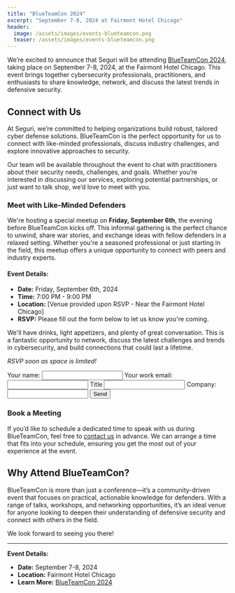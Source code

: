 ```yaml
---
title: "BlueTeamCon 2024"
excerpt: "September 7-8, 2024 at Fairmont Hotel Chicago"
header:
  image: /assets/images/events-blueteamcon.png
  teaser: /assets/images/events-blueteamcon.png
---
```


We’re excited to announce that Seguri will be attending [BlueTeamCon 2024](https://blueteamcon.com/), taking place on September 7-8, 2024, at the Fairmont Hotel Chicago. This event brings together cybersecurity professionals, practitioners, and enthusiasts to share knowledge, network, and discuss the latest trends in defensive security.

## Connect with Us

At Seguri, we’re committed to helping organizations build robust, tailored cyber defense solutions. BlueTeamCon is the perfect opportunity for us to connect with like-minded professionals, discuss industry challenges, and explore innovative approaches to security.

Our team will be available throughout the event to chat with practitioners about their security needs, challenges, and goals. Whether you’re interested in discussing our services, exploring potential partnerships, or just want to talk shop, we’d love to meet with you.

### Meet with Like-Minded Defenders

We're hosting a special meetup on **Friday, September 6th**, the evening before BlueTeamCon kicks off. This informal gathering is the perfect chance to unwind, share war stories, and exchange ideas with fellow defenders in a relaxed setting. Whether you're a seasoned professional or just starting in the field, this meetup offers a unique opportunity to connect with peers and industry experts.

#### Event Details:
- **Date:** Friday, September 6th, 2024
- **Time:** 7:00 PM - 9:00 PM
- **Location:** [Venue provided upon RSVP - Near the Fairmont Hotel Chicago]
- **RSVP:** Please fill out the form below to let us know you're coming.

We'll have drinks, light appetizers, and plenty of great conversation. This is a fantastic opportunity to network, discuss the latest challenges and trends in cybersecurity, and build connections that could last a lifetime.

*RSVP soon as space is limited!*

<form
  action="https://formspree.io/f/mpwalanr"
  method="POST"
>
  <label>
    Your name:
    <input type="name" name="name">
  </label>
  <label>
    Your work email:
    <input type="email" name="email">
  </label>
  <label>
    Title
    <input type="title" name="title">
  </label>
  <label>
    Company:
    <input type="company" name="company">
  </label>
  <!-- your other form fields go here -->
  <button type="submit">Send</button>
</form>

### Book a Meeting

If you’d like to schedule a dedicated time to speak with us during BlueTeamCon, feel free to [contact us](https://seguri.io/contact) in advance. We can arrange a time that fits into your schedule, ensuring you get the most out of your experience at the event.

## Why Attend BlueTeamCon?

BlueTeamCon is more than just a conference—it’s a community-driven event that focuses on practical, actionable knowledge for defenders. With a range of talks, workshops, and networking opportunities, it’s an ideal venue for anyone looking to deepen their understanding of defensive security and connect with others in the field.

We look forward to seeing you there!

---

**Event Details:**

- **Date:** September 7-8, 2024
- **Location:** Fairmont Hotel Chicago
- **Learn More:** [BlueTeamCon 2024](https://blueteamcon.com/)
